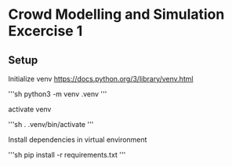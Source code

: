 # Crowd Modelling and Simulation Excercise 1

## Setup

Initialize venv
https://docs.python.org/3/library/venv.html

'''sh
python3 -m venv .venv
'''

activate venv

'''sh
. .venv/bin/activate
'''

Install dependencies in virtual environment

'''sh
pip install -r requirements.txt
'''
